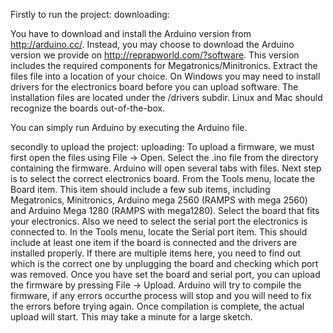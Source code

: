 Firstly to run the project:
downloading:

You have to download and install the Arduino version from http://arduino.cc/. 
Instead, you may choose to download the Arduino version we provide on http://reprapworld.com/?software. 
This version includes the required components for Megatronics/Minitronics.
Extract the files file into a location of your choice.
On Windows you may need to install drivers for the electronics board before you can upload software.
The installation files are located under the /drivers subdir.
Linux and Mac should recognize the boards out-of-the-box.

You can simply run Arduino by executing the Arduino file.

secondly to upload the project:
uploading:
To upload a firmware, we must first open the files using File → Open.
Select the .ino file from the directory containing the firmware. 
Arduino will open several tabs with files.
Next step is to select the correct electronics board. 
From the Tools menu, locate the Board item. 
This item should include a few sub items, including Megatronics, Minitronics, Arduino mega 2560 (RAMPS with mega 2560) and Arduino Mega 1280
(RAMPS with mega1280).
Select the board that fits your electronics.
Also we need to select the serial port the electronics is connected to. 
In the Tools menu, locate the Serial port item. 
This should include at least one item if the board is connected and the drivers are installed properly. 
If there are multiple items here, you need to find out which is the correct one by unplugging the board and checking which port was removed.
Once you have set the board and serial port, you can upload the firmware by pressing File → Upload. 
Arduino will try to compile the firmware, if any errors occurthe process will stop and you will need to fix the errors before trying again.
Once compilation is complete, the actual upload will start. 
This may take a minute for a large sketch.
